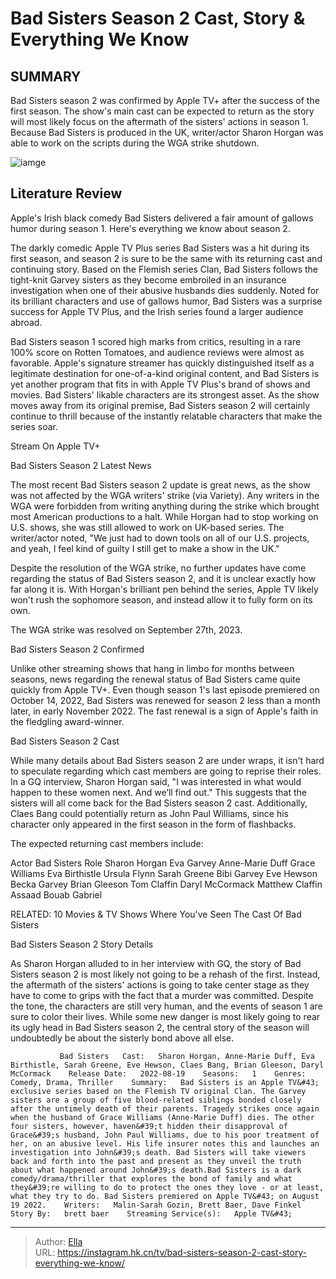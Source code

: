 # Bad Sisters Season 2 Cast, Story &amp; Everything We Know


## SUMMARY 



  Bad Sisters season 2 was confirmed by Apple TV&#43; after the success of the first season.   The show&#39;s main cast can be expected to return as the story will most likely focus on the aftermath of the sisters&#39; actions in season 1.   Because Bad Sisters is produced in the UK, writer/actor Sharon Horgan was able to work on the scripts during the WGA strike shutdown.  

![iamge](https://static1.srcdn.com/wordpress/wp-content/uploads/2023/05/bad-sisters-2.jpg)

## Literature Review
Apple&#39;s Irish black comedy Bad Sisters delivered a fair amount of gallows humor during season 1. Here&#39;s everything we know about season 2. 




The darkly comedic Apple TV Plus series Bad Sisters was a hit during its first season, and season 2 is sure to be the same with its returning cast and continuing story. Based on the Flemish series Clan, Bad Sisters follows the tight-knit Garvey sisters as they become embroiled in an insurance investigation when one of their abusive husbands dies suddenly. Noted for its brilliant characters and use of gallows humor, Bad Sisters was a surprise success for Apple TV Plus, and the Irish series found a larger audience abroad.




Bad Sisters season 1 scored high marks from critics, resulting in a rare 100% score on Rotten Tomatoes, and audience reviews were almost as favorable. Apple&#39;s signature streamer has quickly distinguished itself as a legitimate destination for one-of-a-kind original content, and Bad Sisters is yet another program that fits in with Apple TV Plus&#39;s brand of shows and movies. Bad Sisters&#39; likable characters are its strongest asset. As the show moves away from its original premise, Bad Sisters season 2 will certainly continue to thrill because of the instantly relatable characters that make the series soar.

Stream On Apple TV&#43;


 Bad Sisters Season 2 Latest News 
          

The most recent Bad Sisters season 2 update is great news, as the show was not affected by the WGA writers&#39; strike (via Variety). Any writers in the WGA were forbidden from writing anything during the strike which brought most American productions to a halt. While Horgan had to stop working on U.S. shows, she was still allowed to work on UK-based series. The writer/actor noted, &#34;We just had to down tools on all of our U.S. projects, and yeah, I feel kind of guilty I still get to make a show in the UK.&#34; 




Despite the resolution of the WGA strike, no further updates have come regarding the status of Bad Sisters season 2, and it is unclear exactly how far along it is. With Horgan&#39;s brilliant pen behind the series, Apple TV likely won&#39;t rush the sophomore season, and instead allow it to fully form on its own. 



The WGA strike was resolved on September 27th, 2023.





 



 Bad Sisters Season 2 Confirmed 
          




Unlike other streaming shows that hang in limbo for months between seasons, news regarding the renewal status of Bad Sisters came quite quickly from Apple TV&#43;. Even though season 1&#39;s last episode premiered on October 14, 2022, Bad Sisters was renewed for season 2 less than a month later, in early November 2022. The fast renewal is a sign of Apple&#39;s faith in the fledgling award-winner. 



 Bad Sisters Season 2 Cast 
          

While many details about Bad Sisters season 2 are under wraps, it isn&#39;t hard to speculate regarding which cast members are going to reprise their roles. In a GQ interview, Sharon Horgan said, &#34;I was interested in what would happen to these women next. And we’ll find out.&#34; This suggests that the sisters will all come back for the Bad Sisters season 2 cast. Additionally, Claes Bang could potentially return as John Paul Williams, since his character only appeared in the first season in the form of flashbacks.




The expected returning cast members include: 

 Actor   Bad Sisters Role   Sharon Horgan  Eva Garvey   Anne-Marie Duff  Grace Williams   Eva Birthistle  Ursula Flynn   Sarah Greene  Bibi Garvey   Eve Hewson  Becka Garvey   Brian Gleeson  Tom Claffin   Daryl McCormack  Matthew Claffin   Assaad Bouab  Gabriel   




 




RELATED: 10 Movies &amp; TV Shows Where You&#39;ve Seen The Cast Of Bad Sisters 



 Bad Sisters Season 2 Story Details 
          

As Sharon Horgan alluded to in her interview with GQ, the story of Bad Sisters season 2 is most likely not going to be a rehash of the first. Instead, the aftermath of the sisters&#39; actions is going to take center stage as they have to come to grips with the fact that a murder was committed. Despite the tone, the characters are still very human, and the events of season 1 are sure to color their lives. While some new danger is most likely going to rear its ugly head in Bad Sisters season 2, the central story of the season will undoubtedly be about the sisterly bond above all else.

               Bad Sisters   Cast:   Sharon Horgan, Anne-Marie Duff, Eva Birthistle, Sarah Greene, Eve Hewson, Claes Bang, Brian Gleeson, Daryl McCormack    Release Date:   2022-08-19    Seasons:   1    Genres:   Comedy, Drama, Thriller    Summary:   Bad Sisters is an Apple TV&#43; exclusive series based on the Flemish TV original Clan. The Garvey sisters are a group of five blood-related siblings bonded closely after the untimely death of their parents. Tragedy strikes once again when the husband of Grace Williams (Anne-Marie Duff) dies. The other four sisters, however, haven&#39;t hidden their disapproval of Grace&#39;s husband, John Paul Williams, due to his poor treatment of her, on an abusive level. His life insurer notes this and launches an investigation into John&#39;s death. Bad Sisters will take viewers back and forth into the past and present as they unveil the truth about what happened around John&#39;s death.Bad Sisters is a dark comedy/drama/thriller that explores the bond of family and what they&#39;re willing to do to protect the ones they love - or at least, what they try to do. Bad Sisters premiered on Apple TV&#43; on August 19 2022.    Writers:   Malin-Sarah Gozin, Brett Baer, Dave Finkel    Story By:   brett baer    Streaming Service(s):   Apple TV&#43;      

---

> Author: [Ella](https://instagram.hk.cn/)  
> URL: https://instagram.hk.cn/tv/bad-sisters-season-2-cast-story-everything-we-know/  

